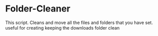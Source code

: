 # Folder-Cleaner
This script. Cleans and move all the files and folders that you have set. useful for creating keeping the downloads folder clean
